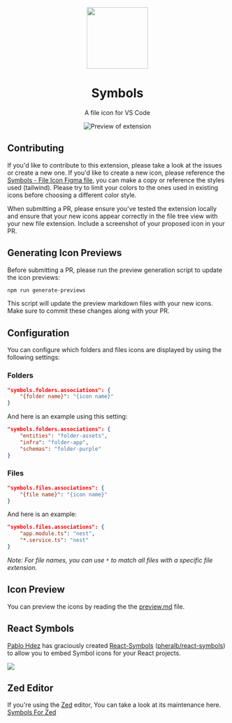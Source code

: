 <div align="center">

<img src="https://raw.githubusercontent.com/misolori/vscode-symbols/main/symbols.png" width="140" />

# Symbols

A file icon for VS Code

![Preview of extension](https://github.com/misolori/vscode-symbols/raw/main/preview.png)

</div>

## Contributing

If you'd like to contribute to this extension, please take a look at the issues or create a new one. If you'd like to create a new icon, please reference the [Symbols - File Icon Figma file](https://www.figma.com/file/HYLMyRbIdSbIJQlqnd9pSN/Symbols---File-Icons?node-id=20521%3A84115&t=PyBzZOlVG5TXyEdx-1), you can make a copy or reference the styles used (tailwind). Please try to limit your colors to the ones used in existing icons before choosing a different color style.

When submitting a PR, please ensure you've tested the extension locally and ensure that your new icons appear correctly in the file tree view with your new file extension. Include a screenshot of your proposed icon in your PR.

## Generating Icon Previews

Before submitting a PR, please run the preview generation script to update the icon previews:

```bash
npm run generate-previews
```

This script will update the preview markdown files with your new icons. Make sure to commit these changes along with your PR.

## Configuration

You can configure which folders and files icons are displayed by using the following settings:

### Folders

```json
"symbols.folders.associations": {
    "{folder name}": "{icon name}"
}
```

And here is an example using this setting:

```json
"symbols.folders.associations": {
    "entities": "folder-assets",
    "infra": "folder-app",
    "schemas": "folder-purple"
}
```

### Files

```json
"symbols.files.associations": {
    "{file name}": "{icon name}"
}
```

And here is an example:

```json
"symbols.files.associations": {
    "app.module.ts": "nest",
    "*.service.ts": "nest"
}
```

_Note: For file names, you can use `*` to match all files with a specific file extension._

## Icon Preview

You can preview the icons by reading the the [preview.md](./preview/preview.md) file.

## React Symbols
[Pablo Hdez](https://github.com/pheralb) has graciously created [React-Symbols](https://react-symbols.vercel.app) ([pheralb/react-symbols](https://github.com/pheralb/react-symbols)) to allow you to embed Symbol icons for your React projects.

<img src="https://raw.githubusercontent.com/pheralb/react-symbols/main/website/public/images/og.png">

## Zed Editor

If you're using the [Zed](https://zed.dev) editor, You can take a look at its maintenance here. [Symbols For Zed](https://github.com/sebastiandotdev/zed-symbols)
